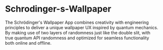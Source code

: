 # Schrodinger-s-Wallpaper
The Schrödinger's Wallpaper App combines creativity with engineering principles to deliver a unique wallpaper UX inspired by quantum mechanics. By making use of two layers of randomness just like the double slit, with true quantum API randomness and optimized for seamless functionality both online and offline.
